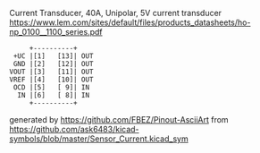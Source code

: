 Current Transducer, 40A, Unipolar, 5V
current transducer
https://www.lem.com/sites/default/files/products_datasheets/ho-np_0100__1100_series.pdf


	     +----------+
	 +UC |[1]   [13]| OUT
	 GND |[2]   [12]| OUT
	VOUT |[3]   [11]| OUT
	VREF |[4]   [10]| OUT
	 OCD |[5]   [ 9]| IN
	  IN |[6]   [ 8]| IN
	     +----------+


generated by https://github.com/FBEZ/Pinout-AsciiArt from https://github.com/ask6483/kicad-symbols/blob/master/Sensor_Current.kicad_sym